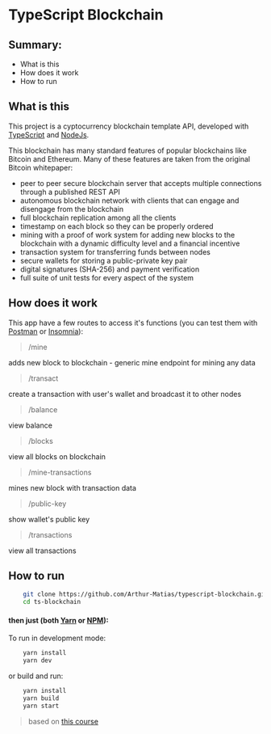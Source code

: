 # TypeScript Blockchain

## Summary:

 - What is this
 - How does it work
 - How to run

## What is this

This project is a cyptocurrency blockchain template API, developed with [TypeScript](https://www.typescriptlang.org/) and [NodeJs](https://nodejs.org/).

This blockchain has many standard features of popular blockchains like Bitcoin and Ethereum. Many of these features are taken from the original Bitcoin whitepaper:

 - peer to peer secure blockchain server that accepts multiple connections through a published REST API
 - autonomous blockchain network with clients that can engage and disengage from the blockchain
 - full blockchain replication among all the clients
 - timestamp on each block so they can be properly ordered
 - mining with a proof of work system for adding new blocks to the blockchain with a dynamic difficulty level and a financial incentive
 - transaction system for transferring funds between nodes
 - secure wallets for storing a public-private key pair
 - digital signatures (SHA-256) and payment verification
 - full suite of unit tests for every aspect of the system

## How does it work

This app have a few routes to access it's functions (you can test them with [Postman](https://www.postman.com/) or [Insomnia](https://insomnia.rest/)):

> /mine

adds new block to blockchain - generic mine endpoint for mining any data

> /transact

create a transaction with user's wallet and broadcast it to other nodes

> /balance

view balance

> /blocks

view all blocks on blockchain

> /mine-transactions

mines new block with transaction data

> /public-key

show wallet's public key

> /transactions

view all transactions


## How to run

```bash
    git clone https://github.com/Arthur-Matias/typescript-blockchain.git
    cd ts-blockchain
```

#### then just (both [Yarn](https://yarnpkg.com/) or [NPM](https://www.npmjs.com/)):

To run in development mode:

```bash
    yarn install
    yarn dev
```

or build and run:

```bash
    yarn install
    yarn build
    yarn start
```

> based on [this course](https://www.udemy.com/course/build-blockchain/)
